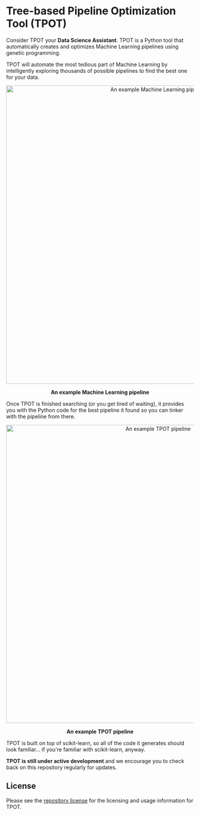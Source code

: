 # Tree-based Pipeline Optimization Tool (TPOT)

Consider TPOT your **Data Science Assistant**. TPOT is a Python tool that automatically creates and optimizes Machine Learning pipelines using genetic programming.

TPOT will automate the most tedious part of Machine Learning by intelligently exploring thousands of possible pipelines to find the best one for your data.

<center>
<img src="https://raw.githubusercontent.com/rhiever/tpot/master/images/tpot-ml-pipeline.png" width=800 alt="An example Machine Learning pipeline" />

<strong>An example Machine Learning pipeline</strong>
</center>

Once TPOT is finished searching (or you get tired of waiting), it provides you with the Python code for the best pipeline it found so you can tinker with the pipeline from there.

<center>
<img src="https://raw.githubusercontent.com/rhiever/tpot/master/images/tpot-pipeline-example.png" width=800 alt="An example TPOT pipeline" />

<strong>An example TPOT pipeline</strong>
</center>

TPOT is built on top of scikit-learn, so all of the code it generates should look familiar... if you're familiar with scikit-learn, anyway.

**TPOT is still under active development** and we encourage you to check back on this repository regularly for updates.

## License

Please see the [repository license](https://github.com/rhiever/tpot/blob/master/LICENSE) for the licensing and usage information for TPOT.
